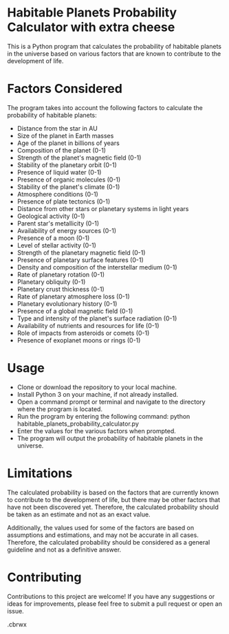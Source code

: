 # Habitable Planets Probability Calculator with extra cheese

This is a Python program that calculates the probability of habitable planets in the universe based on various factors that are known to contribute to the development of life.

# Factors Considered
The program takes into account the following factors to calculate the probability of habitable planets:

- Distance from the star in AU
- Size of the planet in Earth masses
- Age of the planet in billions of years
- Composition of the planet (0-1)
- Strength of the planet's magnetic field (0-1)
- Stability of the planetary orbit (0-1)
- Presence of liquid water (0-1)
- Presence of organic molecules (0-1)
- Stability of the planet's climate (0-1)
- Atmosphere conditions (0-1)
- Presence of plate tectonics (0-1)
- Distance from other stars or planetary systems in light years
- Geological activity (0-1)
- Parent star's metallicity (0-1)
- Availability of energy sources (0-1)
- Presence of a moon (0-1)
- Level of stellar activity (0-1)
- Strength of the planetary magnetic field (0-1)
- Presence of planetary surface features (0-1)
- Density and composition of the interstellar medium (0-1)
- Rate of planetary rotation (0-1)
- Planetary obliquity (0-1)
- Planetary crust thickness (0-1)
- Rate of planetary atmosphere loss (0-1)
- Planetary evolutionary history (0-1)
- Presence of a global magnetic field (0-1)
- Type and intensity of the planet's surface radiation (0-1)
- Availability of nutrients and resources for life (0-1)
- Role of impacts from asteroids or comets (0-1)
- Presence of exoplanet moons or rings (0-1)

# Usage
- Clone or download the repository to your local machine.
- Install Python 3 on your machine, if not already installed.
- Open a command prompt or terminal and navigate to the directory where the program is located.
- Run the program by entering the following command: python habitable_planets_probability_calculator.py
- Enter the values for the various factors when prompted.
- The program will output the probability of habitable planets in the universe.

# Limitations
The calculated probability is based on the factors that are currently known to contribute to the development of life, but there may be other factors that have not been discovered yet. Therefore, the calculated probability should be taken as an estimate and not as an exact value.

Additionally, the values used for some of the factors are based on assumptions and estimations, and may not be accurate in all cases. Therefore, the calculated probability should be considered as a general guideline and not as a definitive answer.

# Contributing
Contributions to this project are welcome! If you have any suggestions or ideas for improvements, please feel free to submit a pull request or open an issue.

.cbrwx
